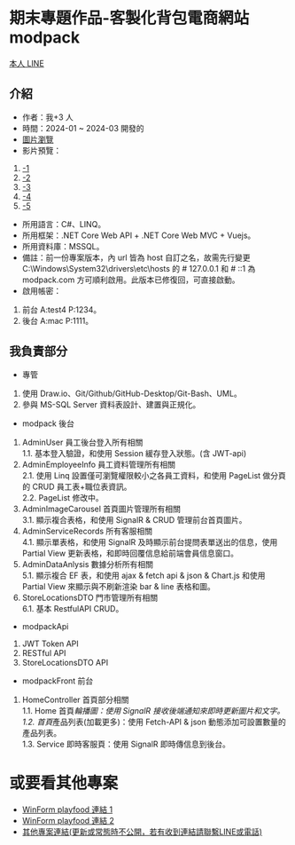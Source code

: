 # 期末專題作品-客製化背包電商網站 modpack

[本人 LINE](https://line.me/ti/p/0P9CIyIVhD)

## 介紹

- 作者：我+3 人
- 時間：2024-01 ~ 2024-03 開發的
- [圖片瀏覽](https://github.com/c-cat-er/ModPack/tree/main/images)
- 影片預覽：

1. [-1](https://youtube.com/clip/UgkxlgAw5g9jDJqhSY6UffTJp1DeR1SfrYl8?si=N_eIJupCFEzPkbLl)
2. [-2](https://youtube.com/clip/UgkxKdq9HAPkYTYCaAron5E3FRTEyuzmal-P?si=lptl0Bh_sbRphCKk)
3. [-3](https://youtube.com/clip/UgkxufyE_C1COCw1fIsYwZ8zbPY4nDqpQZpe?si=X-y9RUBYOBQonTCP)
4. [-4](https://youtube.com/clip/UgkxfSzs0K9cu64nsxCUk7AYbJe4t_wU9KTa?si=QIvGfPK7TLk-VQOm)
5. [-5](https://youtube.com/clip/UgkxjajytInGkyi_TV6-wtrm2DpWDuPD6At5?si=FB0ONMIF1jCGyGFz)

- 所用語言：C#、LINQ。
- 所用框架：.NET Core Web API + .NET Core Web MVC + Vuejs。
- 所用資料庫：MSSQL。
- 備註：前一份專案版本，內 url 皆為 host 自訂之名，故需先行變更 C:\Windows\System32\drivers\etc\hosts 的 # 127.0.0.1 和 # ::1 為 modpack.com 方可順利啟用。此版本已修復回，可直接啟動。
- 啟用帳密：

1. 前台 A:test4 P:1234。
2. 後台 A:mac P:1111。

## 我負責部分

- 專管

1. 使用 Draw.io、Git/Github/GitHub-Desktop/Git-Bash、UML。
2. 參與 MS-SQL Server 資料表設計、建置與正規化。

- modpack 後台

1. AdminUser 員工後台登入所有相關<br>
   1.1. 基本登入驗證，和使用 Session 緩存登入狀態。(含 JWT-api)
2. AdminEmployeeInfo 員工資料管理所有相關<br>
   2.1. 使用 Linq 設置僅可瀏覽權限較小之各員工資料，和使用 PageList 做分頁的 CRUD 員工表+職位表資訊。<br>
   2.2. PageList 修改中。
3. AdminImageCarousel 首頁圖片管理所有相關<br>
   3.1. 顯示複合表格，和使用 SignalR & CRUD 管理前台首頁圖片。
4. AdminServiceRecords 所有客服相關<br>
   4.1. 顯示單表格，和使用 SignalR 及時顯示前台提問表單送出的信息，使用 Partial View 更新表格，和即時回覆信息給前端會員信息窗口。
5. AdminDataAnlysis 數據分析所有相關<br>
   5.1. 顯示複合 EF 表，和使用 ajax & fetch api & json & Chart.js 和使用 Partial View 來顯示與不刷新渲染 bar & line 表格和圖。
6. StoreLocationsDTO 門市管理所有相關<br>
   6.1. 基本 RestfulAPI CRUD。

- modpackApi

1. JWT Token API
2. RESTful API
3. StoreLocationsDTO API

- modpackFront 前台

1. HomeController 首頁部分相關<br>
   1.1. Home 首頁*輪播圖：使用 SignalR 接收後端通知來即時更新圖片和文字。<br>
   1.2. 首頁*產品列表(加載更多)：使用 Fetch-API & json 動態添加可設置數量的產品列表。 <br>
   1.3. Service 即時客服頁：使用 SignalR 即時傳信息到後台。

# 或要看其他專案

- [WinForm playfood 連結 1](https://github.com/c-cat-er/playfood)
- [WinForm playfood 連結 2](https://github.com/c-cat-er/playfood)
- [其他專案連結(更新或常態時不公開，若有收到連結請聯繫LINE或電話)](https://github.com/c-cat-er/MyPublicWork)
